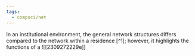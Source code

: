 ```yaml
---
tags:
  - compsci/net
---
```


In an institutional environment, the general network structures differs compared to the network within a residence [^1]; however, it highlights the functions of a 
![[2309272229e]]